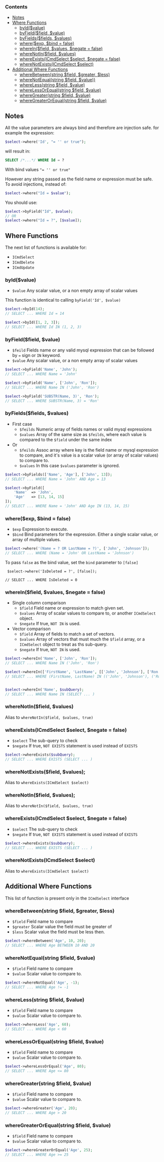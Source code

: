 
### Contents
  * [Notes](#notes)
  * [Where Functions](#where-functions)
    * [byId($value)](#byidvalue)
    * [byField($field, $value)](#byfieldfield-value)
    * [byFields($fields, $values)](#byfieldsfields-values)
    * [where($exp, $bind = false)](#whereexp-bind--false)
    * [whereIn($field, $values, $negate = false)](#whereinfield-values-negate--false)
    * [whereNotIn($field, $values)](#wherenotinfield-values)
    * [whereExists(ICmdSelect $select, $negate = false)](#whereexistsicmdselect-select-negate--false)
    * [whereNotExists(ICmdSelect $select)](#wherenotexistsicmdselect-select)
  * [Additional Where Functions](#additional-where-functions)
    * [whereBetween(string $field, $greater, $less)](#wherebetweenstring-field-greater-less)
    * [whereNotEqual(string $field, $value))](#wherenotequalstring-field-value)
    * [whereLess(string $field, $value)](#wherelessstring-field-value)
    * [whereLessOrEqual(string $field, $value)](#wherelessorequalstring-field-value)
    * [whereGreater(string $field, $value)](#wheregreaterstring-field-value)
    * [whereGreaterOrEqual(string $field, $value)](#wheregreaterorequalstring-field-value)

## Notes 

All the value parameters are always bind and therefore are injection safe. 
for example the expression:
```php
$select->where('Id', "= '' or true");
```
will result in:
```sql
SELECT /*...*/ WHERE Id = ?
```
With bind values `"= '' or true"`

However any string passed as the field name or expression must be safe.
To avoid injections, instead of:
```php
$select->where("Id = $value");
```
You should use:
```php
$select->byField("Id", $value);
// OR
$select->where("Id = ?", [$value]);
```



## Where Functions

The next list of functions is available for:
- `ICmdSelect`
- `ICmdDelete`
- `ICmdUpdate`


### byId($value)

* ```$value``` Any scalar value, or a non empty array of scalar values

This function is identical to calling ```byField('Id', $value)```


```php
$select->byId(14);
// SELECT ... WHERE Id = 14

$select->byId([1, 2, 3]);
// SELECT ... WHERE Id IN (1, 2, 3)
```

### byField($field, $value)

* ```$feild``` Fields name or any valid mysql expression that can be followed by ```=``` sign or ```IN``` keyword.
* ```$value``` Any scalar value, or a non empty array of scalar values

```php
$select->byField('Name', 'John');
// SELECT ... WHERE Name = 'John'

$select->byField('Name', ['John', 'Ron']);
// SELECT ... WHERE Name IN ('John', 'Ron')

$select->byField('SUBSTR(Name, 3)', 'Ron');
// SELECT ... WHERE SUBSTR(Name, 3) = 'Ron'
```

### byFields($fields, $values)

* First case
	* ```$feilds``` Numeric array of fields names or valid mysql expressions
	* ```$values``` Array of the same size as ```$feilds```, where each value is compared to the ```$field``` under the same index
* Or
	* ```$feilds``` Assoc array where key is the field name or mysql expression to compare, and it's value is a scalar value (or array of scalar values) to compare to.
	* ```$values``` In this case ```$values``` parameter is ignored.

```php
$select->byFields(['Name', 'Age'], ['John', 13]);
// SELECT ... WHERE Name = 'John' AND Age = 13

$select->byField([
	'Name'	=> 'John', 
	'Age'	=> [13, 14, 15]
]);
// SELECT ... WHERE Name = 'John' AND Age IN (13, 14, 15)
```

### where($exp, $bind = false)

* ```$exp``` Expression to execute.
* ```$bind``` Bind parameters for the expression. Either a single scalar value, or array of multiple values. 

```php
$select->where('(Name = ? OR LastName = ?)', ['John', 'Johnson']);
// SELECT ... WHERE (Name = 'John' OR LastName = 'Johnson')
```

To pass `false` as the bind value, set the `bind` parameter to `[false]`

```
 $select->where('IsDeleted = ?', [false]);

// SELECT ... WHERE IsDeleted = 0
```

### whereIn($field, $values, $negate = false)

* Single column comparison
	* ```$field``` Field name or expression to match given set.
	* ```$values``` Array of scalar values to compare to, or another `ICmdSelect` object. 
	* ```$negate``` If true, `NOT IN` is used.
* Vector comparison
	* ```$field``` Array of fields to match a set of vectors. 
	* ```$values``` Array of vectors that must much the `$field` array, or a `ICmdSelect` object to treat as ths sub-query.
	* ```$negate``` If true, `NOT IN` is used.
		

```php
$select->whereIn('Name', ['John', 'Ron']);
// SELECT ... WHERE Name IN ('John', 'Ron')

$select->whereIn(['FirstName', 'LastName', [['John', 'Johnson'], ['Ron', 'Ronson']);
// SELECT ... WHERE (FirstName, LastName) IN (('John', 'Johnson'), ('Ron', 'Ronson'));


$select->whereIn('Name', $subQuery);
// SELECT ... WHERE Name IN (SELECT ... )
```

### whereNotIn($field, $values)

Alias to ```whereNotIn($field, $values, true)``` 

### whereExists(ICmdSelect $select, $negate = false)

* ```$select``` The sub-query to check
* ```$negate``` If true, `NOT EXISTS` statement is used instead of `EXISTS`

```php
$select->whereExists($subQuery);
// SELECT ... WHERE EXISTS (SELECT ... )
```

### whereNotExists($field, $values);

Alias to ```whereExists(ICmdSelect $select)``` 


### whereNotIn($field, $values);

Alias to ```whereNotIn($field, $values, true)``` 

### whereExists(ICmdSelect $select, $negate = false)

* ```$select``` The sub-query to check
* ```$negate``` If true, `NOT EXISTS` statement is used instead of `EXISTS`

```php
$select->whereExists($subQuery);
// SELECT ... WHERE EXISTS (SELECT ... )
```

### whereNotExists(ICmdSelect $select)	

Alias to ```whereExists(ICmdSelect $select)``` 


## Additional Where Functions

This list of function is present only in the `ICmdSelect` interface


### whereBetween(string $field, $greater, $less)

* ```$field``` Field name to compare
* ```$greater``` Scalar value the field must be greater of
* ```$less``` Scalar value the field must be less then.

```php
$select->whereBetween('Age', 10, 20);
// SELECT ... WHERE Age BETWEEN 10 AND 20
```

### whereNotEqual(string $field, $value)

* ```$field``` Field name to compare
* ```$value``` Scalar value to compare to.

```php
$select->whereNotEqual('Age', -1);
// SELECT ... WHERE Age != -1
```

### whereLess(string $field, $value)

* ```$field``` Field name to compare
* ```$value``` Scalar value to compare to.

```php
$select->whereLess('Age', 60);
// SELECT ... WHERE Age < 60
```

### whereLessOrEqual(string $field, $value)

* ```$field``` Field name to compare
* ```$value``` Scalar value to compare to.

```php
$select->whereLessOrEqual('Age', 80);
// SELECT ... WHERE Age <= 80
```

### whereGreater(string $field, $value)

* ```$field``` Field name to compare
* ```$value``` Scalar value to compare to.

```php
$select->whereGreater('Age', 20);
// SELECT ... WHERE Age > 20
```

### whereGreaterOrEqual(string $field, $value)

* ```$field``` Field name to compare
* ```$value``` Scalar value to compare to.

```php
$select->whereGreaterOrEqual('Age', 25);
// SELECT ... WHERE Age >= 25
```